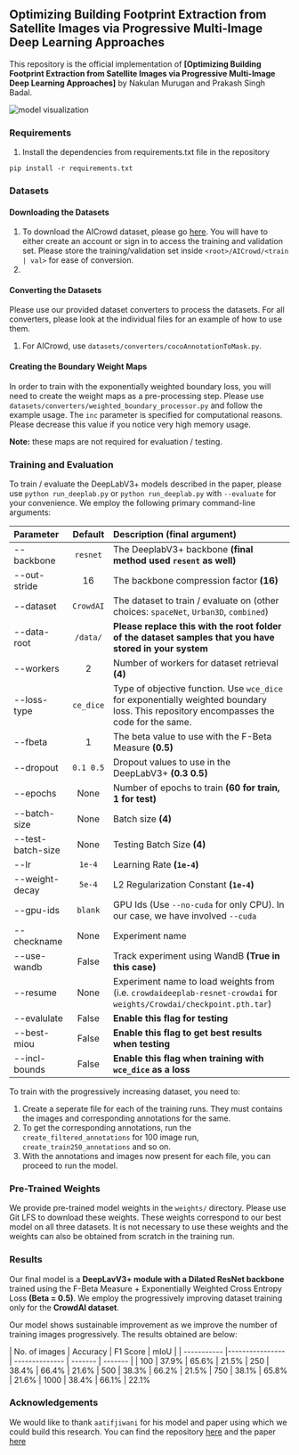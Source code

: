 ## Optimizing Building Footprint Extraction from Satellite Images via Progressive Multi-Image Deep Learning Approaches

This repository is the official implementation of **[Optimizing Building Footprint Extraction from Satellite Images via Progressive Multi-Image Deep Learning Approaches]** by Nakulan Murugan and Prakash Singh Badal. 

![model visualization](<img width="800" height="1200" alt="image" src="https://github.com/user-attachments/assets/b2da6d57-7ac7-41e5-8e58-69addef2538a" />"Title")

### Requirements

1. Install the dependencies from requirements.txt file in the repository
```setup
pip install -r requirements.txt
```

### Datasets

#### Downloading the Datasets
1. To download the AICrowd dataset, please go [here](https://www.aicrowd.com/challenges/mapping-challenge-old). You will have to either create an account or sign in to access the training and validation set. Please store the training/validation set inside `<root>/AICrowd/<train | val>` for ease of conversion.
2. 
#### Converting the Datasets

Please use our provided dataset converters to process the datasets. For all converters, please look at the individual files for an example of how to use them. 
1. For AICrowd, use `datasets/converters/cocoAnnotationToMask.py`. 

#### Creating the Boundary Weight Maps

In order to train with the exponentially weighted boundary loss, you will need to create the weight maps as a pre-processing step. Please use `datasets/converters/weighted_boundary_processor.py` and follow the example usage. The `inc` parameter is specified for computational reasons. Please decrease this value if you notice very high memory usage. 

**Note:** these maps are not required for evaluation / testing. 

### Training and Evaluation
To train / evaluate the DeepLabV3+ models described in the paper, please use `python run_deeplab.py` or `python run_deeplab.py` with `--evaluate` for your convenience. We employ the following primary command-line arguments:

| Parameter                 | Default       | Description (final argument)  |	
| :------------------------ |:-------------:| :-------------|
| --backbone 	    |	`resnet`         | The DeeplabV3+ backbone **(final method used `resent` as well)**
| --out-stride | 16 | The backbone compression factor **(16)**
| --dataset | `CrowdAI` | The dataset to train / evaluate on (other choices: `spaceNet`, `Urban3D`, `combined`)
| --data-root | `/data/` | **Please replace this with the root folder of the dataset samples that you have stored in your system**
| --workers | 2 | Number of workers for dataset retrieval **(4)**
| --loss-type | `ce_dice` | Type of objective function. Use `wce_dice` for exponentially weighted boundary loss. This repository encompasses the code for the same.
| --fbeta | 1 | The beta value to use with the F-Beta Measure  **(0.5)**
| --dropout | `0.1 0.5` | Dropout values to use in the DeepLabV3+ **(0.3 0.5)**
|--epochs | None | Number of epochs to train **(60 for train, 1 for test)**
| --batch-size| None | Batch size **(4)**
| --test-batch-size| None | Testing Batch Size **(4)**
| --lr | `1e-4` | Learning Rate **(`1e-4`)**
| --weight-decay | `5e-4` | L2 Regularization Constant **(`1e-4`)**
| --gpu-ids | `blank` | GPU Ids (Use `--no-cuda` for only CPU). In our case, we have involved `--cuda` 
| --checkname | None | Experiment name
| --use-wandb | False | Track experiment using WandB **(True in this case)**
| --resume | None | Experiment name to load weights from (i.e. `crowdaideeplab-resnet-crowdai` for `weights/Crowdai/checkpoint.pth.tar`)
| --evalulate | False | **Enable this flag for testing**
| --best-miou | False | **Enable this flag to get best results when testing**
| --incl-bounds | False | **Enable this flag when training with `wce_dice` as a loss**

To train with the progressively increasing dataset, you need to:
1. Create a seperate file for each of the training runs. They must contains the images and corresponding annotations for the same.
2. To get the corresponding annotations, run the `create_filtered_annotations` for 100 image run, `create_train250_annotations` and so on.
3. With the annotations and images now present for each file, you can proceed to run the model.

### Pre-Trained Weights

We provide pre-trained model weights in the `weights/` directory. Please use Git LFS to download these weights. These weights correspond to our best model on all three datasets. It is not necessary to use these weights and the weights can also be obtained from scratch in the training run.

### Results

Our final model is a **DeepLavV3+ module with a Dilated ResNet backbone** trained using the F-Beta Measure + Exponentially Weighted Cross Entropy Loss **(Beta = 0.5)**. We employ the progressively improving dataset training only for the **CrowdAI dataset**. 

Our model shows sustainable improvement as we improve the number of training images progressively. The results obtained are below:

| No. of images | Accuracy | F1 Score | mIoU | 
| ----------- |---------------- | -------------- | ------- | ------- |
| 100   | 37.9% | 65.6% | 21.5% 
| 250 | 38.4% |​ 66.4​% | 21.6​%
| 500 | 38.3% | ​66.2%​ | 21.5​%
| 750 | 38.1​% | 65.8​% | 21.6​%
| 1000 | 38.4%​ | 66.1% |​ 22.1% ​

### Acknowledgements

We would like to thank `aatifjiwani` for his model and paper using which we could build this research. You can find the repository [here](https://github.com/aatifjiwani/rgb-footprint-extract) and the paper [here](https://arxiv.org/abs/2104.01263) 


